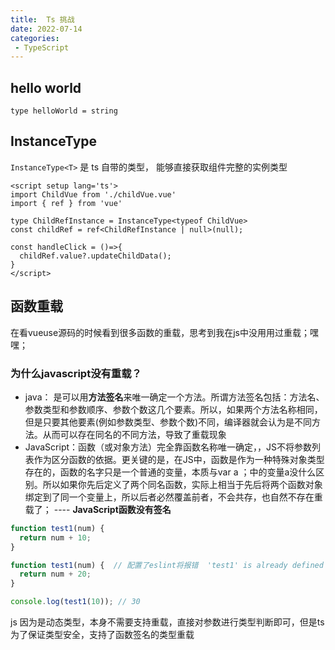```yaml
---
title:  Ts 挑战
date: 2022-07-14
categories: 
 - TypeScript
---
```

<Boxx type='tip' />


## hello world

```Ts
type helloWorld = string
```

## InstanceType

```InstanceType<T>``` 是 ts 自带的类型， 能够直接获取组件完整的实例类型

```vue{5,6}
<script setup lang='ts'>
import ChildVue from './childVue.vue'
import { ref } from 'vue'

type ChildRefInstance = InstanceType<typeof ChildVue>
const childRef = ref<ChildRefInstance | null>(null);

const handleClick = ()=>{
  childRef.value?.updateChildData();
}
</script>

```

## 函数重载

在看vueuse源码的时候看到很多函数的重载，思考到我在js中没用用过重载；嘿嘿；

### 为什么javascript没有重载？

- java： 是可以用**方法签名**来唯一确定一个方法。所谓方法签名包括：方法名、参数类型和参数顺序、参数个数这几个要素。所以，如果两个方法名称相同，但是只要其他要素(例如参数类型、参数个数)不同，编译器就会认为是不同方法。从而可以存在同名的不同方法，导致了重载现象
- JavaScript：函数（或对象方法）完全靠函数名称唯一确定，，JS不将参数列表作为区分函数的依据。更关键的是，在JS中，函数是作为一种特殊对象类型存在的，函数的名字只是一个普通的变量，本质与var a ；中的变量a没什么区别。所以如果你先后定义了两个同名函数，实际上相当于先后将两个函数对象绑定到了同一个变量上，所以后者必然覆盖前者，不会共存，也自然不存在重载了；   ----  **JavaScript函数没有签名**

```js
function test1(num) {
  return num + 10;
}

function test1(num) {  // 配置了eslint将报错  'test1' is already defined
  return num + 20;
}

console.log(test1(10)); // 30

```

js 因为是动态类型，本身不需要支持重载，直接对参数进行类型判断即可，但是ts为了保证类型安全，支持了函数签名的类型重载

